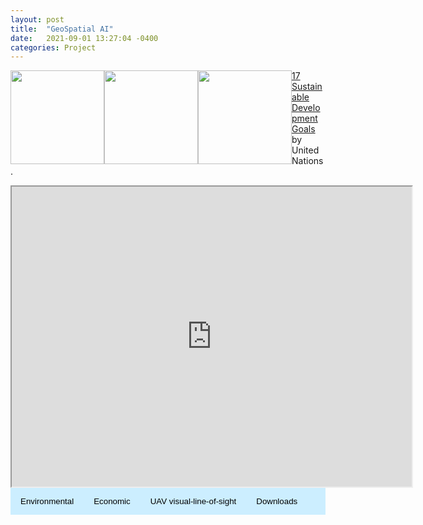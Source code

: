 ```yaml
---
layout: post
title:  "GeoSpatial AI"
date:   2021-09-01 13:27:04 -0400
categories: Project
---
```


<div class="row">
<img src="https://wenlu-w.github.io/images/goal8.png" style="float:left" height=150pt />
<img src="https://wenlu-w.github.io/images/goal11.png" style="float:left" height=150pt />
<img src="https://wenlu-w.github.io/images/goal13.png" style="float:left" height=150pt />
</div>

<a href="https://sdgs.un.org/goals">17 Sustainable Development Goals</a> by United Nations.<br>

<iframe src="https://drive.google.com/file/d/1FlPYF2-MKG7QpZ8QWmCiPETw-snWewUA/preview" width="640" height="480" allow="autoplay"></iframe>

<style>
	.dropdown-menu>.active {
           background-color: #3967ac;
        }
	.img-fluid{border:1px solid #ccc;margin:5px 5px 5px 0px}
	.step_head{font-size:1.25em;color:#3967ac;font-weight:bold;    border-bottom: 1.3px solid #3967ac;margin-top:10px;}
	.sub_head{font-size:0.85em;color:#3967ac;font-weight:bold;margin-bottom:2px;}
	.doc-content p{font-size:0.9em;margin-bottom:2px;}
	h2{font-size:1.25em;}
	.target-title{color:#C03D96;font-weight:bold;text-decoration:underline}
    	/* Style the tab */
	.tab {
	  overflow: hidden;
	  background-color: #cceeff;
	}

	/* Style the buttons that are used to open the tab content */
	.tab button {
	  background-color: inherit;
	  float: left;
	  border: none;
	  outline: none;
	  cursor: pointer;
	  padding: 14px 16px;
	  transition: 0.3s;
	}

	/* Change background color of buttons on hover */
	.tab button:hover {
	  background-color: #3967ac;
	}

	/* Create an active/current tablink class */
	.tab button.active {
	  background-color: #3967ac;
          color: #FFFFFF;
	}

	/* Style the tab content */
	.tabcontent {
	  display: none;
	  padding: 6px 12px;
	  border-top: none;
	}
 </style>



<div class="tab-pane" id="overview_mac">

<div class="tab">
<button class="tablinks" onclick="show(event, 'environment')">
        Environmental
</button>
<button class="tablinks" onclick="show(event, 'economic')">
        Economic
</button>
<button class="tablinks" onclick="show(event, 'UAV-VLOS')">
        UAV visual-line-of-sight
</button>
<!--
<button class="tablinks" onclick="show(event, 'publications')">
        Related Publications
</button>
-->
<button class="tablinks" onclick="show(event, 'download')">
        Downloads
</button>
<!--
<button class="tablinks" onclick="show(event, 'use')">
        How to Use
</button>
<button class="tablinks" onclick="show(event, 'contact')">
        Contact Us
</button>
-->
</div>


<div class="tabcontent" id="environment" style="display:none;">
Many people choose to live in coastal regions, and some areas are prone to coastal hazards.
It is crucial to make informed and timely decisions to improve the resilience of the coastal community.
- Disaster risk reduction.
- Safe and resilient cities.
</div>


<div class="tabcontent" id="economic" style="display:none;">
- Productive employment and decent work.
- Inclusive and sustainable economic growth.
- Fair housing.

<h3 class="step_head">Related publications</h3>
<div class="row">
- Modeling Real Estate Dynamics Using Temporal Encoding <a href="https://dl.acm.org/doi/10.1145/3474717.3484254">pdf</a> <a href="https://github.com/jiang28/Real-Estate-Hotspot-Prediction">code</a>
- Predicting Economic Growth by Regional Embedding <a href="https://dl.acm.org/doi/abs/10.1145/3340531.3411882">pdf</a>
</div>

</div>


<div class="tabcontent" id="UAV-VLOS" style="display:none;">
- A VLOS compliance solution to ground/aerial parcel delivery problem <a href="https://ieeexplore.ieee.org/abstract/document/8788740">pdf</a>
- Multiple ground/aerial parcel delivery problem: a Weighted Road Network Voronoi Diagram based approach <a href="https://link.springer.com/article/10.1007/s10619-021-07347-w">pdf</a>
</div>


<!--1-->
<div class="tabcontent" id="download" style="display:none;">
<h3 class="step_head">Dependency</h3>
<div class="row">
<div class="col-md-6">
Python3<br>
PyTorch
</div>
</div>


<h3 class="step_head">Data</h3>
<div class="row">
<div class="col-md-6">
<a href="https://github.com/jiang28/Real-Estate-Hotspot-Prediction">Link</a> (spatially correlated multiple source data from commercial sites and the public domain in capturing real estate dynamics)
</div>
<div class="col-md-6">
<img src="https://wenlu-w.github.io/images/data-studyarea.png" style="float:left" height=150pt />
</div>
</div>

</div>
<!--1-->


<div class="tabcontent" id="use" style="display:none;">
<h3 class="step_head">Step 1</h3>
<div class="row">
<div class="col-md-6">
<img src="https://wenlu-w.github.io/images/nlidb.png1" style="float:left" height=150pt />
</div>
<div class="col-md-6">
Step 1
</div>
</div>

<h3 class="step_head">Step 2</h3>
<div class="row">
<div class="col-md-6">
<img src="https://wenlu-w.github.io/images/nlidb.png1" style="float:left" height=280pt />
</div>
<div class="col-md-6">
Step 2
</div>
</div>
</div><!--mac_newhybrids-->

<div class="tabcontent" id="contact" style="display:none;">
wenlu.wang.1@gmail.com
</div>

<div class="tabcontent" id="publications" style="display:none;">
- Modeling Real Estate Dynamics Using Temporal Encoding <a href="https://dl.acm.org/doi/10.1145/3474717.3484254">pdf</a> <a href="https://github.com/jiang28/Real-Estate-Hotspot-Prediction">code</a>
- Predicting Economic Growth by Regional Embedding <a href="https://dl.acm.org/doi/abs/10.1145/3340531.3411882">pdf</a>
</div>


</div>

<script>
	function show(evt, cityName) {
  var i, tabcontent, tablinks;
  
  //Get all elements with class="tabcontent" and hide them
  tabcontent = document.getElementsByClassName("tabcontent");
  for (i = 0; i < tabcontent.length; i++) {
      tabcontent[i].style.display = "none";
  }
  
  // Get all elements with class="tablinks" and remove the class "active"
  tablinks = document.getElementsByClassName("tablinks");
  for (i = 0; i < tablinks.length; i++) {
      tablinks[i].className = tablinks[i].className.replace(" active", "");
  }
  
  // Show the current tab, and add an "active" class to the button that opened the tab
  document.getElementById(cityName).style.display = "block";
      evt.currentTarget.className += " active";
}
function hideshow(id) {
        var e = document.getElementById(id);
        e.style.display = (e.style.display == 'block') ? 'none' : 'none';
}
function showhide(id) {
       	var e = document.getElementById(id);
       	e.style.display = (e.style.display == 'block') ? 'none' : 'block';
}
</script>
